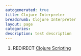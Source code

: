 ```yaml
---
autogenerated: true
title: Clojure Interpreter
breadcrumb: Clojure Interpreter
layout: page
categories: 
description: test description
---
```


1.  REDIRECT [Clojure Scripting](Clojure_Scripting )
